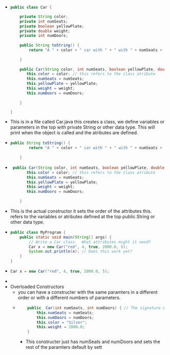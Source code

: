 - ```java
  public class Car {
  
      private String color;
      private int numSeats;
      private boolean yellowPlate;
      private double weight; 
      private int numDoors;
      
      public String toString() {
          return "A " + color + " car with " + " with " + numSeats + " seats " + "is yellow plate: " + (yellowPlate ? "yes" : "no");
          
      }
      
      public Car(String color, int numSeats, boolean yellowPlate, double weight, int numDoors){
         this.color = color; // this refers to the class atribute
         this.numSeats = numSeats; 
         this.yellowPlate = yellowPlate;
         this.weight = weight;
         this.numDoors = numDoors;
          
      }
  
  }
  ```
- This is in a file called Car.java this creates a class, we define variables or parameters in the top with private String or other data type. This will print when the object is called and  the atributes are defined.
- ```java
  public String toString() {
          return "A " + color + " car with " + " with " + numSeats + " seats " + "is yellow plate: " + (yellowPlate ? "yes" : "no");
          
      }
  ```
- ```java
   public Car(String color, int numSeats, boolean yellowPlate, double weight, int numDoors){
         this.color = color; // this refers to the class atribute
         this.numSeats = numSeats; 
         this.yellowPlate = yellowPlate;
         this.weight = weight;
         this.numDoors = numDoors;
          
      }
  ```
- This is the actual  constructor it sets the order of the attributes this. refers to the variables or atributes defined at the top public.String or other data type.
- ```java
  public class MyProgram {
      public static void main(String[] args) {
          // Write a Car class.  What attributes might it need?
          Car x = new Car("red", 4, true, 2000.0, 5);
          System.out.println(x); // Does this work yet?
      }
  }
  ```
- ```java
  Car x = new Car("red", 4, true, 2000.0, 5);
  ```
-
- Overloaded Constructors
	- you can have a constructer with the same paramters in a different order or with a different numbers of parameters.
	- ```java
	      public  Car(int numSeats, int numDoors) { // The signature of the constructer is the parameters 
	          this.numSeats = numSeats;
	          this.numDoors = numDoors;
	          this.color = "Silver";
	          this.weight = 2000.0;
	      }
	  ```
		- This constructer just has numSeats and numDoors and sets the rest of the paramters default by sett